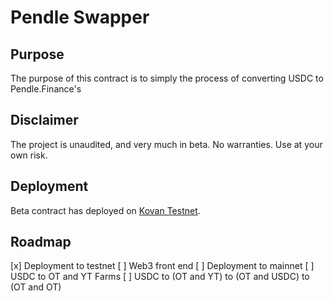 # Pendle Swapper

## Purpose

The purpose of this contract is to simply the process of converting USDC to Pendle.Finance's 

## Disclaimer

The project is unaudited, and very much in beta. No warranties. Use at your own risk. 

## Deployment

Beta contract has deployed on [Kovan Testnet](https://kovan.etherscan.io/address/0xb101a17cb148290d45a05185ee43dc4f1363f434).

## Roadmap

[x] Deployment to testnet 
[ ] Web3 front end
[ ] Deployment to mainnet
[ ] USDC to OT and YT Farms
[ ] USDC to (OT and YT) to (OT and USDC) to (OT and OT)